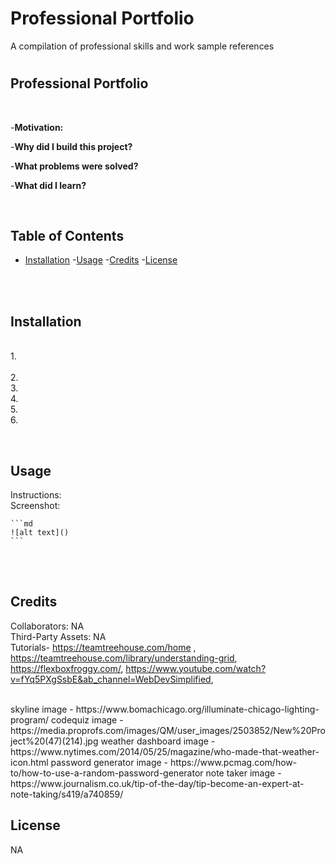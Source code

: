 # Professional Portfolio
A compilation of professional skills and work sample references
# <Portfolio>

## Professional Portfolio
<br>

-<strong>Motivation:</strong> 

-<strong>Why did I build this project?</strong>

-<strong>What problems were solved?</strong>

-<strong>What did I learn?</strong>

<br>


## Table of Contents

- [Installation](#installation)
-[Usage](#usage)
-[Credits](#credits)
-[License](#license)

<br></br>


## Installation
<br> 1&period;  
<br> 2&period; 
<br> 3&period; 
<br> 4&period; 
<br> 5&period; 
<br> 6&period; 

<br>

## Usage

Instructions: 
<br>
Screenshot:

    ```md
    ![alt text]()
    ```

<br><br/>

## Credits
Collaborators: NA
<br>Third-Party Assets: NA
<br>Tutorials- https://teamtreehouse.com/home ,
https://teamtreehouse.com/library/understanding-grid,
https://flexboxfroggy.com/,
https://www.youtube.com/watch?v=fYq5PXgSsbE&ab_channel=WebDevSimplified,

<br>
skyline image -  https://www.bomachicago.org/illuminate-chicago-lighting-program/
codequiz image - https://media.proprofs.com/images/QM/user_images/2503852/New%20Project%20(47)(214).jpg
weather dashboard image - https://www.nytimes.com/2014/05/25/magazine/who-made-that-weather-icon.html
password generator image - https://www.pcmag.com/how-to/how-to-use-a-random-password-generator
note taker image - https://www.journalism.co.uk/tip-of-the-day/tip-become-an-expert-at-note-taking/s419/a740859/

## License
NA